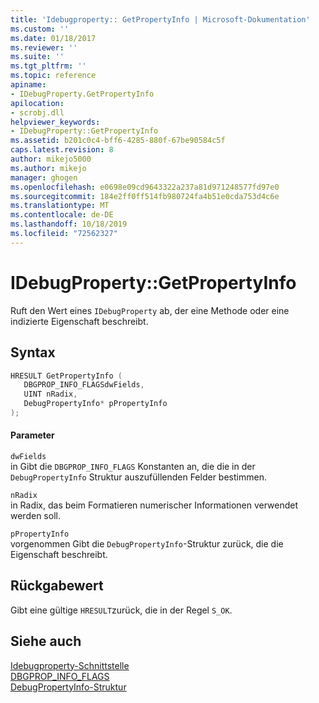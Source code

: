 ```yaml
---
title: 'Idebugproperty:: GetPropertyInfo | Microsoft-Dokumentation'
ms.custom: ''
ms.date: 01/18/2017
ms.reviewer: ''
ms.suite: ''
ms.tgt_pltfrm: ''
ms.topic: reference
apiname:
- IDebugProperty.GetPropertyInfo
apilocation:
- scrobj.dll
helpviewer_keywords:
- IDebugProperty::GetPropertyInfo
ms.assetid: b201c0c4-bff6-4285-880f-67be90584c5f
caps.latest.revision: 8
author: mikejo5000
ms.author: mikejo
manager: ghogen
ms.openlocfilehash: e0698e09cd9643322a237a81d971248577fd97e0
ms.sourcegitcommit: 184e2ff0ff514fb980724fa4b51e0cda753d4c6e
ms.translationtype: MT
ms.contentlocale: de-DE
ms.lasthandoff: 10/18/2019
ms.locfileid: "72562327"
---
```

# <a name="idebugpropertygetpropertyinfo"></a>IDebugProperty::GetPropertyInfo
Ruft den Wert eines `IDebugProperty` ab, der eine Methode oder eine indizierte Eigenschaft beschreibt.  
  
## <a name="syntax"></a>Syntax  
  
```cpp
HRESULT GetPropertyInfo (  
   DBGPROP_INFO_FLAGSdwFields,  
   UINT nRadix,  
   DebugPropertyInfo* pPropertyInfo  
);  
```  
  
#### <a name="parameters"></a>Parameter  
 `dwFields`  
 in Gibt die `DBGPROP_INFO_FLAGS` Konstanten an, die die in der `DebugPropertyInfo` Struktur auszufüllenden Felder bestimmen.  
  
 `nRadix`  
 in Radix, das beim Formatieren numerischer Informationen verwendet werden soll.  
  
 `pPropertyInfo`  
 vorgenommen Gibt die `DebugPropertyInfo`-Struktur zurück, die die Eigenschaft beschreibt.  
  
## <a name="return-value"></a>Rückgabewert  
 Gibt eine gültige `HRESULT`zurück, die in der Regel `S_OK`.  
  
## <a name="see-also"></a>Siehe auch  
 [Idebugproperty-Schnittstelle](../../winscript/reference/idebugproperty-interface.md)   
 [DBGPROP_INFO_FLAGS](../../winscript/reference/dbgprop-info-flags.md)   
 [DebugPropertyInfo-Struktur](../../winscript/reference/debugpropertyinfo-structure.md)